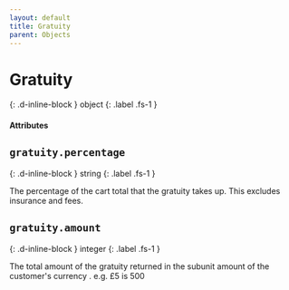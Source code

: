 ```yaml
---
layout: default
title: Gratuity
parent: Objects
---
```


# Gratuity
{: .d-inline-block }
object
{: .label .fs-1 }

#### Attributes

## `gratuity.percentage`
{: .d-inline-block }
string
{: .label .fs-1 }

The percentage of the cart total that the gratuity takes up. This excludes insurance and fees.

## `gratuity.amount`
{: .d-inline-block }
integer
{: .label .fs-1 }

The total amount of the gratuity returned in the subunit amount of the customer's currency . e.g. £5 is 500
